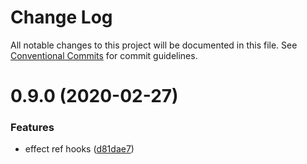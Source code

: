 # Change Log

All notable changes to this project will be documented in this file.
See [Conventional Commits](https://conventionalcommits.org) for commit guidelines.

# 0.9.0 (2020-02-27)


### Features

* effect ref hooks ([d81dae7](https://github.com/ecomfe/react-hooks/commit/d81dae7ded272b4f2eeee106f79fe72f1b9ded1a))

